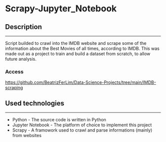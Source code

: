 # Scrapy-Jupyter_Notebook

## Description
---
Script builded to crawl into the IMDB website and scrape some of the information about the Best Movies of all times, according to IMDB.
This was made out as a project to train and build a dataset from scratch, to allow future analysis.

### Access
https://github.com/BeatrizFerLim/Data-Science-Projects/tree/main/IMDB-scraping

## Used technologies
---
* Python - The source code is written in Python
* Jupyter Notebook - The platform of choice to implement this project
* Scrapy - A framowork used to crawl and parse informations (mainly) from websites
